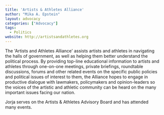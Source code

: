 ```yaml
---
title: 'Artists & Athletes Alliance'
author: "Mika A. Epstein"
layout: advocacy
categories: ["Advocacy"]
tags:
  - Politics
website: http://artistsandathletes.org
---
```


The 'Artists and Athletes Alliance' assists artists and athletes in navigating the halls of government, as well as helping them better understand the political process. By providing top-line educational information to artists and athletes through one-on-one meetings, private briefings, roundtable discussions, forums and other related events on the specific public policies and political issues of interest to them, the Alliance hopes to engage in productive dialogue with lawmakers, policymakers and opinion-leaders so the voices of the artistic and athletic community can be heard on the many important issues facing our nation.

Jorja serves on the Artists & Athletes Advisory Board and has attended many events.
